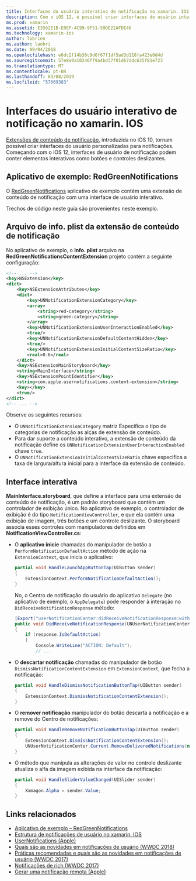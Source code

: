 ```yaml
---
title: Interfaces do usuário interativo de notificação no xamarin. IOS
description: Com o iOS 12, é possível criar interfaces do usuário interativa para notificações locais e remotas. Este guia descreve como usar esses recursos com o xamarin. IOS.
ms.prod: xamarin
ms.assetid: E3562E1B-E0EF-4C99-9F51-59DE22AFDE46
ms.technology: xamarin-ios
author: lobrien
ms.author: laobri
ms.date: 09/04/2018
ms.openlocfilehash: e6dc2f14b36c9d6f67f1df5ad3d118fa423e0d4d
ms.sourcegitcommit: 57e8a0a10246ff9a4bd37f01d67ddc635f81e723
ms.translationtype: MT
ms.contentlocale: pt-BR
ms.lasthandoff: 03/08/2019
ms.locfileid: "57669383"
---
```

# <a name="interactive-notification-user-interfaces-in-xamarinios"></a>Interfaces do usuário interativo de notificação no xamarin. IOS

[Extensões de conteúdo de notificação](~/ios/platform/user-notifications/advanced-user-notifications.md), introduzida no iOS 10, tornam possível criar interfaces do usuário personalizadas para notificações. Começando com o iOS 12, interfaces de usuário de notificação podem conter elementos interativos como botões e controles deslizantes.

## <a name="sample-app-redgreennotifications"></a>Aplicativo de exemplo: RedGreenNotifications

O [RedGreenNotifications](https://developer.xamarin.com/samples/monotouch/iOS12/RedGreenNotifications) aplicativo de exemplo contém uma extensão de conteúdo de notificação com uma interface de usuário interativo.

Trechos de código neste guia são provenientes neste exemplo.

## <a name="notification-content-extension-infoplist-file"></a>Arquivo de info. plist da extensão de conteúdo de notificação

No aplicativo de exemplo, o **Info. plist** arquivo na **RedGreenNotificationsContentExtension** projeto contém a seguinte configuração:

```xml
<!-- ... -->
<key>NSExtension</key>
<dict>
    <key>NSExtensionAttributes</key>
    <dict>
        <key>UNNotificationExtensionCategory</key>
        <array>
            <string>red-category</string>
            <string>green-category</string>
        </array>
        <key>UNNotificationExtensionUserInteractionEnabled</key>
        <true/>
        <key>UNNotificationExtensionDefaultContentHidden</key>
        <true/>
        <key>UNNotificationExtensionInitialContentSizeRatio</key>
        <real>0.6</real>
    </dict>
    <key>NSExtensionMainStoryboard</key>
    <string>MainInterface</string>
    <key>NSExtensionPointIdentifier</key>
    <string>com.apple.usernotifications.content-extension</string>
    <key></key>
    <true/>
</dict>
<!-- ... -->
```

Observe os seguintes recursos:

- O `UNNotificationExtensionCategory` matriz Especifica o tipo de categorias de notificação as alças de extensão de conteúdo.
- Para dar suporte a conteúdo interativo, a extensão de conteúdo da notificação define os `UNNotificationExtensionUserInteractionEnabled` chave `true`.
- O `UNNotificationExtensionInitialContentSizeRatio` chave especifica a taxa de largura/altura inicial para a interface da extensão de conteúdo.

## <a name="interactive-interface"></a>Interface interativa

**MainInterface.storyboard**, que define a interface para uma extensão de conteúdo de notificação, é um padrão storyboard que contém um controlador de exibição único. No aplicativo de exemplo, o controlador de exibição é do tipo `NotificationViewController`, e que ela contém uma exibição de imagem, três botões e um controle deslizante. O storyboard associa esses controles com manipuladores definidos em **NotificationViewController.cs**:

- O **aplicativo inicie** chamadas do manipulador de botão a `PerformNotificationDefaultAction` método de ação na `ExtensionContext`, que inicia o aplicativo:

    ```csharp
    partial void HandleLaunchAppButtonTap(UIButton sender)
    {
        ExtensionContext.PerformNotificationDefaultAction();
    }
    ```

    No, o Centro de notificação do usuário do aplicativo `Delegate` (no aplicativo de exemplo, o `AppDelegate`) pode responder à interação no `DidReceiveNotificationResponse` método:

    ```csharp
    [Export("userNotificationCenter:didReceiveNotificationResponse:withCompletionHandler:")]
    public void DidReceiveNotificationResponse(UNUserNotificationCenter center, UNNotificationResponse response, System.Action completionHandler)
    {
        if (response.IsDefaultAction)
        {
            Console.WriteLine("ACTION: Default");
            // ...
    ```

- O **descartar notificação** chamadas do manipulador de botão `DismissNotificationContentExtension` em `ExtensionContext`, que fecha a notificação:

    ```csharp
    partial void HandleDismissNotificationButtonTap(UIButton sender)
    {
        ExtensionContext.DismissNotificationContentExtension();
    }
    ```

- O **remover notificação** manipulador do botão descarta a notificação e a remove do Centro de notificações:

    ```csharp
    partial void HandleRemoveNotificationButtonTap(UIButton sender)
    {
        ExtensionContext.DismissNotificationContentExtension();
        UNUserNotificationCenter.Current.RemoveDeliveredNotifications(new string[] { notification.Request.Identifier });
    }
    ```

- O método que manipula as alterações de valor no controle deslizante atualiza o alfa da imagem exibida na interface da notificação:

    ```csharp
    partial void HandleSliderValueChanged(UISlider sender)
    {
        Xamagon.Alpha = sender.Value;
    }
    ```

## <a name="related-links"></a>Links relacionados

- [Aplicativo de exemplo – RedGreenNotifications](https://developer.xamarin.com/samples/monotouch/iOS12/RedGreenNotifications)
- [Estrutura de notificações de usuário no xamarin. IOS](~/ios/platform/user-notifications/index.md)
- [UserNotifications (Apple)](https://developer.apple.com/documentation/usernotifications?language=objc)
- [Quais são as novidades em notificações de usuário (WWDC 2018)](https://developer.apple.com/videos/play/wwdc2018/710/)
- [Práticas recomendadas e quais são as novidades em notificações de usuário (WWDC 2017)](https://developer.apple.com/videos/play/wwdc2017/708/)
- [Notificações de rich (WWDC 2017)](https://developer.apple.com/videos/play/wwdc2017/817/)
- [Gerar uma notificação remota (Apple)](https://developer.apple.com/documentation/usernotifications/setting_up_a_remote_notification_server/generating_a_remote_notification)
